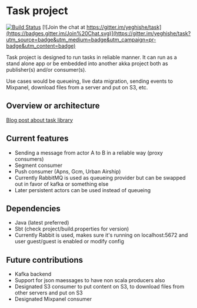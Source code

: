 # Task project

[![Build Status](https://travis-ci.org/yeghishe/task.svg?branch=master)](https://travis-ci.org/yeghishe/task)
[![Join the chat at https://gitter.im/yeghishe/task](https://badges.gitter.im/Join%20Chat.svg)](https://gitter.im/yeghishe/task?utm_source=badge&utm_medium=badge&utm_campaign=pr-badge&utm_content=badge)

Task project is designed to run tasks in reliable manner.
It can run as a stand alone app or be embedded into another akka project both as publisher(s) and/or consumer(s). 

Use cases would be queueing, live data migration, sending events to Mixpanel, download files from a server and put on S3, etc.

## Overview or architecture
[Blog post about task library](http://yeghishe.github.io/2015/09/16/open-sourcing-task-library-for-queueing-reliable-task-execution.html)


## Current features
 * Sending a message from actor A to B in a reliable way (proxy consumers)
 * Segment consumer
 * Push consumer (Apns, Gcm, Urban Airship)
 * Currently RabbitMQ is used as queueing provider but can be swapped out in favor of kafka or something else
 * Later persistent actors can be used instead of queueing

## Dependencies

 * Java (latest preferred)
 * Sbt (check project/build.properties for version)
 * Currently Rabbit is used, makes sure it's running on localhost:5672 and user guest/guest is enabled or modify config
 
## Future contributions

 * Kafka backend
 * Support for json maessages to have non scala producers also
 * Designated S3 consumer to put content on S3, to download files from other servers and put on S3
 * Designated Mixpanel consumer
